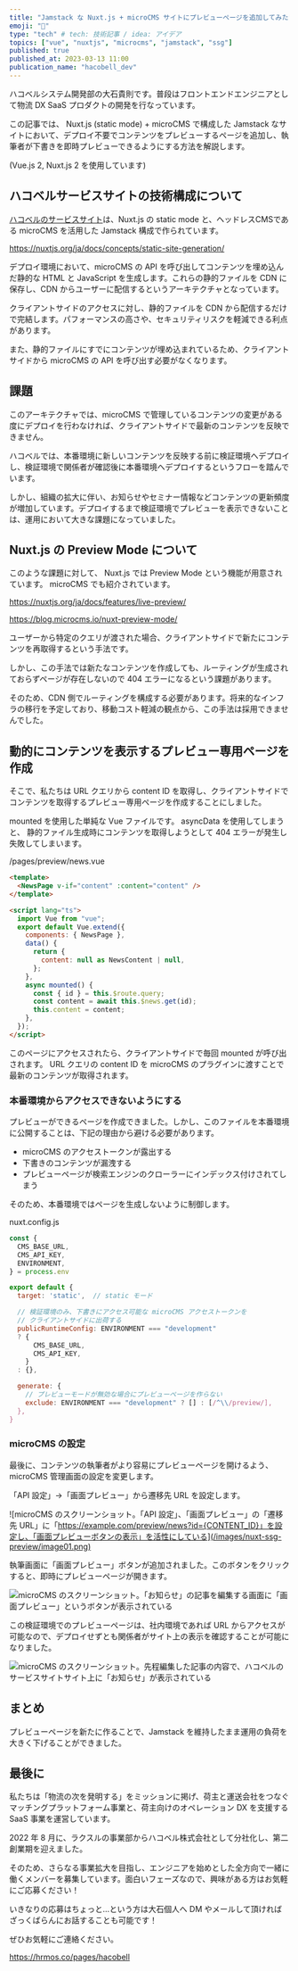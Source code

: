 ```yaml
---
title: "Jamstack な Nuxt.js + microCMS サイトにプレビューページを追加してみた"
emoji: "👀"
type: "tech" # tech: 技術記事 / idea: アイデア
topics: ["vue", "nuxtjs", "microcms", "jamstack", "ssg"]
published: true
published_at: 2023-03-13 11:00
publication_name: "hacobell_dev"
---
```


ハコベルシステム開発部の大石貴則です。普段はフロントエンドエンジニアとして物流 DX SaaS プロダクトの開発を行なっています。

この記事では、 Nuxt.js (static mode) + microCMS で構成した Jamstack なサイトにおいて、デプロイ不要でコンテンツをプレビューするページを追加し、執筆者が下書きを即時プレビューできるようにする方法を解説します。

(Vue.js 2, Nuxt.js 2 を使用しています)

## ハコベルサービスサイトの技術構成について

[ハコベルのサービスサイト](https://www.hacobell.com/)は、Nuxt.js の static mode と、ヘッドレスCMSである microCMS を活用した Jamstack 構成で作られています。

https://nuxtjs.org/ja/docs/concepts/static-site-generation/

デプロイ環境において、microCMS の API を呼び出してコンテンツを埋め込んだ静的な HTML と JavaScript を生成します。これらの静的ファイルを CDN に保存し、CDN からユーザーに配信するというアーキテクチャとなっています。

クライアントサイドのアクセスに対し、静的ファイルを CDN から配信するだけで完結します。パフォーマンスの高さや、セキュリティリスクを軽減できる利点があります。

また、静的ファイルにすでにコンテンツが埋め込まれているため、クライアントサイドから microCMS の API を呼び出す必要がなくなります。

## 課題

このアーキテクチャでは、microCMS で管理しているコンテンツの変更がある度にデプロイを行わなければ、クライアントサイドで最新のコンテンツを反映できません。

ハコベルでは、本番環境に新しいコンテンツを反映する前に検証環境へデプロイし、検証環境で関係者が確認後に本番環境へデプロイするというフローを踏んでいます。

しかし、組織の拡大に伴い、お知らせやセミナー情報などコンテンツの更新頻度が増加しています。デプロイするまで検証環境でプレビューを表示できないことは、運用において大きな課題になっていました。

## Nuxt.js の Preview Mode について

このような課題に対して、 Nuxt.js では Preview Mode という機能が用意されています。 microCMS でも紹介されています。

https://nuxtjs.org/ja/docs/features/live-preview/

https://blog.microcms.io/nuxt-preview-mode/

ユーザーから特定のクエリが渡された場合、クライアントサイドで新たにコンテンツを再取得するという手法です。

しかし、この手法では新たなコンテンツを作成しても、ルーティングが生成されておらずページが存在しないので 404 エラーになるという課題があります。

そのため、CDN 側でルーティングを構成する必要があります。将来的なインフラの移行を予定しており、移動コスト軽減の観点から、この手法は採用できませんでした。

## 動的にコンテンツを表示するプレビュー専用ページを作成

そこで、私たちは URL クエリから content ID を取得し、クライアントサイドでコンテンツを取得するプレビュー専用ページを作成することにしました。

mounted を使用した単純な Vue ファイルです。 asyncData を使用してしまうと、 静的ファイル生成時にコンテンツを取得しようとして 404 エラーが発生し失敗してしまいます。

/pages/preview/news.vue

```html
<template>
  <NewsPage v-if="content" :content="content" />
</template>

<script lang="ts">
  import Vue from "vue";
  export default Vue.extend({
    components: { NewsPage },
    data() {
      return {
        content: null as NewsContent | null,
      };
    },
    async mounted() {
      const { id } = this.$route.query;
      const content = await this.$news.get(id);
      this.content = content;
    },
  });
</script>
```

このページにアクセスされたら、クライアントサイドで毎回 mounted が呼び出されます。 URL クエリの content ID を microCMS のプラグインに渡すことで最新のコンテンツが取得されます。

### 本番環境からアクセスできないようにする

プレビューができるページを作成できました。しかし、このファイルを本番環境に公開することは、下記の理由から避ける必要があります。

- microCMS のアクセストークンが露出する
- 下書きのコンテンツが漏洩する
- プレビューページが検索エンジンのクローラーにインデックス付けされてしまう

そのため、本番環境ではページを生成しないように制御します。

nuxt.config.js

```js
const {
  CMS_BASE_URL,
  CMS_API_KEY,
  ENVIRONMENT,
} = process.env

export default {
  target: 'static',  // static モード

  // 検証環境のみ、下書きにアクセス可能な microCMS アクセストークンを
  // クライアントサイドに出荷する
  publicRuntimeConfig: ENVIRONMENT === "development"
  ? {
      CMS_BASE_URL,
      CMS_API_KEY,
    }
  : {},

  generate: {
    // プレビューモードが無効な場合にプレビューページを作らない
    exclude: ENVIRONMENT === "development" ? [] : [/^\\/preview/],
  },
}
```

### microCMS の設定

最後に、コンテンツの執筆者がより容易にプレビューページを開けるよう、microCMS 管理画面の設定を変更します。

「API 設定」→「画面プレビュー」から遷移先 URL を設定します。

![microCMS のスクリーンショット。「API 設定」、「画面プレビュー」の「遷移先 URL」に「https://example.com/preview/news?id={CONTENT_ID}」を設定し、「画面プレビューボタンの表示」を活性にしている](/images/nuxt-ssg-preview/image01.png)

執筆画面に「画面プレビュー」ボタンが追加されました。このボタンをクリックすると、即時にプレビューページが開きます。

![microCMS のスクリーンショット。「お知らせ」の記事を編集する画面に「画面プレビュー」というボタンが表示されている](/images/nuxt-ssg-preview/image02.png)

この検証環境でのプレビューページは、社内環境であれば URL からアクセスが可能なので、デプロイせずとも関係者がサイト上の表示を確認することが可能になりました。

![microCMS のスクリーンショット。先程編集した記事の内容で、ハコベルのサービスサイトサイト上に「お知らせ」が表示されている](/images/nuxt-ssg-preview/image03.png)

## まとめ

プレビューページを新たに作ることで、Jamstack を維持したまま運用の負荷を大きく下げることができました。

## 最後に

私たちは「物流の次を発明する」をミッションに掲げ、荷主と運送会社をつなぐマッチングプラットフォーム事業と、荷主向けのオペレーション DX を支援する SaaS 事業を運営しています。

2022 年 8 月に、ラクスルの事業部からハコベル株式会社として分社化し、第二創業期を迎えました。

そのため、さらなる事業拡大を目指し、エンジニアを始めとした全方向で一緒に働くメンバーを募集しています。面白いフェーズなので、興味がある方はお気軽にご応募ください！

<!-- textlint-disable ja-technical-writing/ja-no-redundant-expression -->いきなりの応募はちょっと...という方は大石個人へ DM やメールして頂ければざっくばらんにお話することも可能です！<!-- textlint-enable -->

ぜひお気軽にご連絡ください。

https://hrmos.co/pages/hacobell
